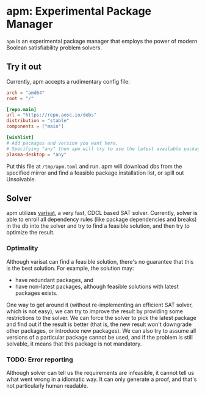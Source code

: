 # apm: Experimental Package Manager
`apm` is an experimental package manager that employs the power of modern Boolean satisfiability problem solvers.

## Try it out
Currently, apm accepts a rudimentary config file:
```toml
arch = "amd64"
root = "/"

[repo.main]
url = "https://repo.aosc.io/debs"
distribution = "stable"
components = ["main"]

[wishlist]
# Add packages and version you want here.
# Specifying "any" then apm will try to use the latest available package
plasma-desktop = "any"
```

Put this file at `/tmp/apm.toml` and run. apm will download dbs from the specified mirror and find a feasible package installation list, or spill out Unsolvable.

## Solver
apm utilizes [varisat](https://github.com/jix/varisat), a very fast, CDCL based SAT solver. Currently, solver is able to enroll all dependency rules (like package dependencies and breaks) in the db into the solver and try to find a feasible solution, and then try to optimize the result.

### Optimality
Although varisat can find a feasible solution, there's no guarantee that this is the best solution. For example, the solution may:

+ have redundant packages, and
+ have non-latest packages, although feasible solutions with latest packages exists.

One way to get around it (without re-implementing an efficient SAT solver, which is not easy), we can try to improve the result by providing some restrictions to the solver. We can force the solver to pick the latest package and find out if the result is better (that is, the new result won't downgrade other packages, or introduce new packages). We can also try to assume all versions of a particular package cannot be used, and if the problem is still solvable, it means that this package is not mandatory.

### TODO: Error reporting
Although solver can tell us the requirements are infeasible, it cannot tell us what went wrong in a idiomatic way. It can only generate a proof, and that's not particularly human readable.
